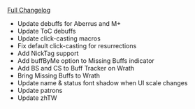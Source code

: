 [Full Changelog](https://github.com/enderneko/Cell/compare/r169-release...05ba9edcd7eff825281bfc07e32e7858ea4eed23)

- Update debuffs for Aberrus and M+
- Update ToC debuffs
- Update click-casting macros
- Fix default click-casting for resurrections
- Add NickTag support
- Add buffByMe option to Missing Buffs indicator
- Add BS and CS to Buff Tracker on Wrath
- Bring Missing Buffs to Wrath
- Update name & status font shadow when UI scale changes
- Update patrons
- Update zhTW

